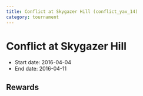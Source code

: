 ```yaml
---
title: Conflict at Skygazer Hill (conflict_yav_14)
category: tournament
---
```

# Conflict at Skygazer Hill

  * Start date: 2016-04-04
  * End date: 2016-04-11

## Rewards

